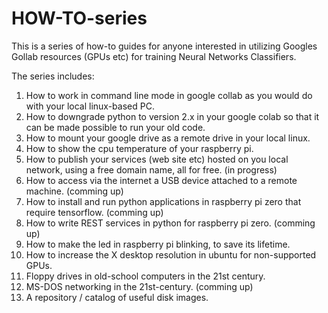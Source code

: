# HOW-TO-series

This is a series of how-to guides for anyone interested in utilizing Googles Gollab resources (GPUs etc) for training
Neural Networks Classifiers.

The series includes:
1. How to work in command line mode in google collab as you would do with your local linux-based PC.
2. How to downgrade python to version 2.x in your google colab so that it can be made possible to run your old code.
3. How to mount your google drive as a remote drive in your local linux.
4. How to show the cpu temperature of your raspberry pi.
5. How to publish your services (web site etc) hosted on you local network, using a free domain name, all for free. (in progress)
6. How to access via the internet a USB device attached to a remote machine. (comming up)
7. How to install and run python applications in raspberry pi zero that require tensorflow. (comming up)
8. How to write REST services in python for raspberry pi zero. (comming up)
9. How to make the led in raspberry pi blinking, to save its lifetime.
10. How to increase the X desktop resolution in ubuntu for non-supported GPUs.
11. Floppy drives in old-school computers in the 21st century.
12. MS-DOS networking in the 21st-century. (comming up)
13. A repository / catalog of useful disk images.

